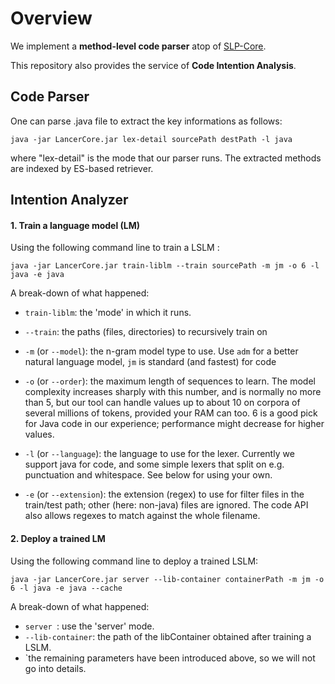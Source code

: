 # Overview

We implement a **method-level code parser** atop of  [SLP-Core](https://github.com/SLP-team/SLP-Core).

This repository also provides the service of **Code Intention Analysis**. 



## Code Parser

One can parse .java file to extract the key informations as follows:

 `java -jar LancerCore.jar lex-detail sourcePath destPath -l java`  

where "lex-detail" is the mode that our parser runs. The extracted methods are indexed by ES-based retriever. 



## Intention Analyzer

#### 1. Train a language model (LM)

Using the following command line to train a LSLM :

 `java -jar LancerCore.jar train-liblm --train sourcePath -m jm -o 6 -l java -e java   `  

A break-down of what happened:

- `train-liblm`: the 'mode' in which it runs. 

- `--train`: the paths (files, directories) to recursively train on

- `-m` (or `--model`): the n-gram model type to use. Use `adm` for a better natural language model, `jm` is standard (and fastest) for code

- `-o` (or `--order`): the maximum length of sequences to learn. The model complexity increases sharply with this number, and is normally no more than 5, but our tool can handle values up to about 10 on corpora of several millions of tokens, provided your RAM can too. 6 is a good pick for Java code in our experience; performance might decrease for higher values.

- `-l` (or `--language`): the language to use for the lexer. Currently we support java for code, and some simple lexers that split on e.g. punctuation and whitespace. See below for using your own.

- `-e` (or `--extension`): the extension (regex) to use for filter files in the train/test path; other (here: non-java) files are ignored. The code API also allows regexes to match against the whole filename.

  

#### 2. Deploy a trained LM

Using the following command line to deploy a trained LSLM:

 `java -jar LancerCore.jar server --lib-container containerPath -m jm -o 6 -l java -e java --cache   `  

A break-down of what happened:

- `server `: use the 'server' mode.
- `--lib-container`: the path of the libContainer obtained after training a LSLM. 
- `the remaining parameters have been introduced above, so we will not go into details.